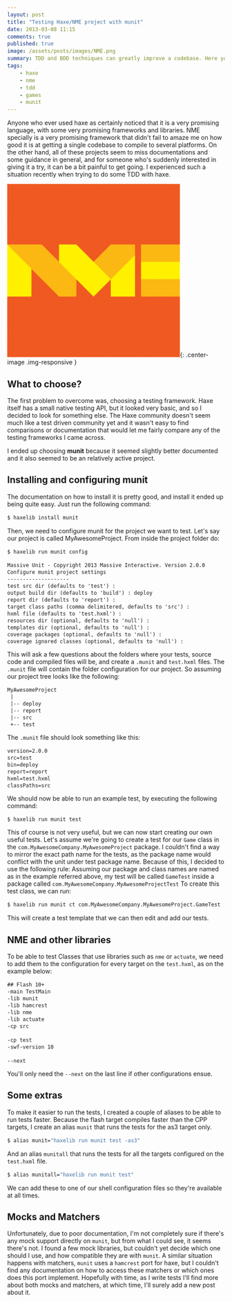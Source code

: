 ```yaml
---
layout: post
title: "Testing Haxe/NME project with munit"
date: 2013-03-08 11:15
comments: true
published: true
image: /assets/posts/images/NME.png
summary: TDD and BDD techniques can greatly improve a codebase. Here you'll be able to see how to apply spec level BDD to Haxe code.
tags:
    - haxe
    - nme
    - tdd
    - games
    - munit
---
```


Anyone who ever used haxe as certainly noticed that it is a very promising language, with some very promising frameworks and libraries. NME specially is a very promising framework that didn't fail to amaze me on how good it is at getting a single codebase to compile to several platforms.
On the other hand, all of these projects seem to miss documentations and some guidance in general, and for someone who's suddenly interested in giving it a try, it can be a bit painful to get going. I experienced such a situation recently when trying to do some TDD with haxe.

![NME](/assets/posts/images/NME.png){: .center-image .img-responsive }

## What to choose? ##

The first problem to overcome was, choosing a testing framework. Haxe itself has a small native testing API, but it looked very basic, and so I decided to look for something else. The Haxe community doesn't seem much like a test driven community yet and it wasn't easy to find comparisons or documentation that would let me fairly compare any of the testing frameworks I came across.

I ended up choosing **munit** because it seemed slightly better documented and it also seemed to be an relatively active project.

## Installing and configuring munit ##

The documentation on how to install it is pretty good, and install it ended up being quite easy. Just run the following command:

``` bash
$ haxelib install munit
```

Then, we need to configure munit for the project we want to test. Let's say our project is called MyAwesomeProject. From inside the project folder do:

``` bash
$ haxelib run munit config
```
    Massive Unit - Copyright 2013 Massive Interactive. Version 2.0.0
    Configure munit project settings
    --------------------
    test src dir (defaults to 'test') :
    output build dir (defaults to 'build') : deploy
    report dir (defaults to 'report') :
    target class paths (comma delimitered, defaults to 'src') :
    hxml file (defaults to 'test.hxml') :
    resources dir (optional, defaults to 'null') :
    templates dir (optional, defaults to 'null') :
    coverage packages (optional, defaults to 'null') :
    coverage ignored classes (optional, defaults to 'null') :

This will ask a few questions about the folders where your tests, source code and compiled files will be, and create a `.munit` and `test.hxml` files.
The `.munit` file will contain the folder configuration for our project. So assuming our project tree looks like the following:

    MyAwesomeProject
     |
     |-- deploy
     |-- report
     |-- src
     +-- test

The `.munit` file should look something like this:

```
version=2.0.0
src=test
bin=deploy
report=report
hxml=test.hxml
classPaths=src
```

We should now be able to run an example test, by executing the following command:

``` bash
$ haxelib run munit test
```

This of course is not very useful, but we can now start creating our own useful tests.
Let's assume we're going to create a test for our `Game` class in the `com.MyAwesomeCompany.MyAwesomeProject` package. I couldn't find a way to mirror the exact path name for the tests, as the package name would conflict with the unit under test package name. Because of this, I decided to use the following rule: Assuming our package and class names are named as in the example referred above, my test will be called `GameTest` inside a package called `com.MyAwesomeCompany.MyAwesomeProjectTest`
To create this test class, we can run:

``` bash
$ haxelib run munit ct com.MyAwesomeCompany.MyAwesomeProject.GameTest
```
This will create a test template that we can then edit and add our tests.

## NME and other libraries ##

To be able to test Classes that use libraries such as `nme` or `actuate`, we need to add them to the configuration for every target on the `test.hxml`, as on the example below:

    ## Flash 10+
    -main TestMain
    -lib munit
    -lib hamcrest
    -lib nme
    -lib actuate
    -cp src

    -cp test
    -swf-version 10

    --next

You'll only need the `--next` on the last line if other configurations ensue.

## Some extras ##

To make it easier to run the tests, I created a couple of aliases to be able to run tests faster. Because the flash target compiles faster than the CPP targets, I create an alias `munit` that runs the tests for the as3 target only.

``` bash
$ alias munit="haxelib run munit test -as3"
```

And an alias `munitall` that runs the tests for all the targets configured on the `test.hxml` file.

``` bash
$ alias munitall="haxelib run munit test"
```

We can add these to one of our shell configuration files so they're available at all times.

## Mocks and Matchers ##

Unfortunately, due to poor documentation, I'm not completely sure if there's any mock support directly on `munit`, but from what I could see, it seems there's not. I found a few mock libraries, but couldn't yet decide which one should I use, and how compatible they are with `munit`.
A similar situation happens with matchers, `munit` uses a `hamcrest` port for haxe, but I couldn't find any documentation on how to access these matchers or which ones does this port implement. Hopefully with time, as I write tests I'll find more about both mocks and matchers, at which time, I'll surely add a new post about it.
